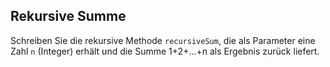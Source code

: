 ## Rekursive Summe

Schreiben Sie die rekursive Methode `recursiveSum`, die als Parameter eine Zahl `n` (Integer) erhält und die Summe 1+2+…+n als Ergebnis zurück liefert.